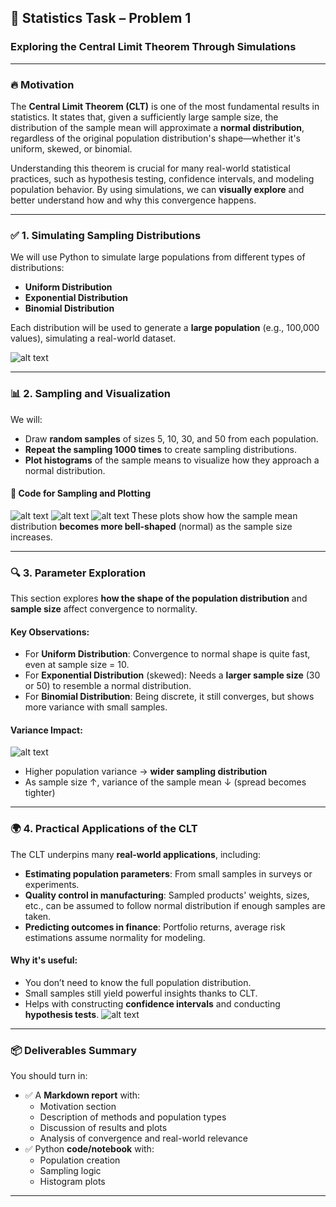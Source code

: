 ## 📘 **Statistics Task – Problem 1**  
### **Exploring the Central Limit Theorem Through Simulations**
 
---
 
### 🔥 **Motivation**
 
The **Central Limit Theorem (CLT)** is one of the most fundamental results in statistics. It states that, given a sufficiently large sample size, the distribution of the sample mean will approximate a **normal distribution**, regardless of the original population distribution's shape—whether it's uniform, skewed, or binomial.
 
Understanding this theorem is crucial for many real-world statistical practices, such as hypothesis testing, confidence intervals, and modeling population behavior. By using simulations, we can **visually explore** and better understand how and why this convergence happens.
 
---
 
### ✅ **1. Simulating Sampling Distributions**
 
We will use Python to simulate large populations from different types of distributions:
- **Uniform Distribution**
- **Exponential Distribution**
- **Binomial Distribution**
 
Each distribution will be used to generate a **large population** (e.g., 100,000 values), simulating a real-world dataset.
 
![alt text](image-2.png)
 
---
 
### 📊 **2. Sampling and Visualization**
 
We will:
- Draw **random samples** of sizes 5, 10, 30, and 50 from each population.
- **Repeat the sampling 1000 times** to create sampling distributions.
- **Plot histograms** of the sample means to visualize how they approach a normal distribution.
 
#### 🔁 Code for Sampling and Plotting
![alt text](image-3.png)
![alt text](image-4.png)
![alt text](image-5.png)
These plots show how the sample mean distribution **becomes more bell-shaped** (normal) as the sample size increases.
 
---
 
### 🔍 **3. Parameter Exploration**
 
This section explores **how the shape of the population distribution** and **sample size** affect convergence to normality.
 
#### Key Observations:
 
- For **Uniform Distribution**: Convergence to normal shape is quite fast, even at sample size = 10.
- For **Exponential Distribution** (skewed): Needs a **larger sample size** (30 or 50) to resemble a normal distribution.
- For **Binomial Distribution**: Being discrete, it still converges, but shows more variance with small samples.
 
#### Variance Impact:
 
![alt text](image-6.png)
- Higher population variance → **wider sampling distribution**
- As sample size ↑, variance of the sample mean ↓ (spread becomes tighter)
 
---
 
### 🌍 **4. Practical Applications of the CLT**
 
The CLT underpins many **real-world applications**, including:
 
- **Estimating population parameters**: From small samples in surveys or experiments.
- **Quality control in manufacturing**: Sampled products' weights, sizes, etc., can be assumed to follow normal distribution if enough samples are taken.
- **Predicting outcomes in finance**: Portfolio returns, average risk estimations assume normality for modeling.
 
#### Why it's useful:
- You don’t need to know the full population distribution.
- Small samples still yield powerful insights thanks to CLT.
- Helps with constructing **confidence intervals** and conducting **hypothesis tests**.
![alt text](image-7.png)
---
 
### 📦 **Deliverables Summary**
 
You should turn in:
- ✅ A **Markdown report** with:
  - Motivation section
  - Description of methods and population types
  - Discussion of results and plots
  - Analysis of convergence and real-world relevance
- ✅ Python **code/notebook** with:
  - Population creation
  - Sampling logic
  - Histogram plots
 
---
